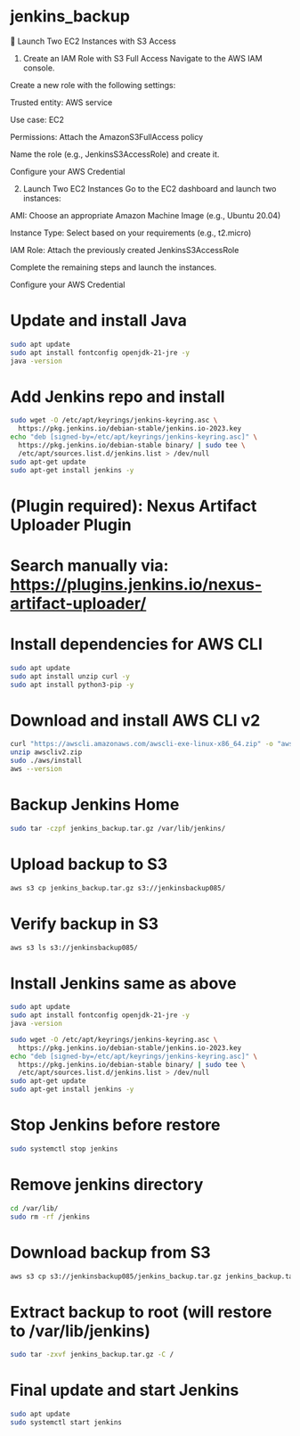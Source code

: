 # jenkins_backup

🚀 Launch Two EC2 Instances with S3 Access
1. Create an IAM Role with S3 Full Access
Navigate to the AWS IAM console.

Create a new role with the following settings:

Trusted entity: AWS service

Use case: EC2

Permissions: Attach the AmazonS3FullAccess policy

Name the role (e.g., JenkinsS3AccessRole) and create it.

Configure your AWS Credential

2. Launch Two EC2 Instances
Go to the EC2 dashboard and launch two instances:

AMI: Choose an appropriate Amazon Machine Image (e.g., Ubuntu 20.04)

Instance Type: Select based on your requirements (e.g., t2.micro)

IAM Role: Attach the previously created JenkinsS3AccessRole

Complete the remaining steps and launch the instances.

Configure your AWS Credential


# Update and install Java
```bash
sudo apt update
sudo apt install fontconfig openjdk-21-jre -y
java -version
```

# Add Jenkins repo and install
```bash
sudo wget -O /etc/apt/keyrings/jenkins-keyring.asc \
  https://pkg.jenkins.io/debian-stable/jenkins.io-2023.key
echo "deb [signed-by=/etc/apt/keyrings/jenkins-keyring.asc]" \
  https://pkg.jenkins.io/debian-stable binary/ | sudo tee \
  /etc/apt/sources.list.d/jenkins.list > /dev/null
sudo apt-get update
sudo apt-get install jenkins -y
```

# (Plugin required): Nexus Artifact Uploader Plugin
# Search manually via: https://plugins.jenkins.io/nexus-artifact-uploader/

# Install dependencies for AWS CLI
```bash
sudo apt update
sudo apt install unzip curl -y
sudo apt install python3-pip -y
```
# Download and install AWS CLI v2
```bash
curl "https://awscli.amazonaws.com/awscli-exe-linux-x86_64.zip" -o "awscliv2.zip"
unzip awscliv2.zip
sudo ./aws/install
aws --version
```
# Backup Jenkins Home
```bash
sudo tar -czpf jenkins_backup.tar.gz /var/lib/jenkins/
```
# Upload backup to S3
```bash
aws s3 cp jenkins_backup.tar.gz s3://jenkinsbackup085/
```
# Verify backup in S3
```bash
aws s3 ls s3://jenkinsbackup085/
```

# Install Jenkins same as above
```bash
sudo apt update
sudo apt install fontconfig openjdk-21-jre -y
java -version
```

```bash
sudo wget -O /etc/apt/keyrings/jenkins-keyring.asc \
  https://pkg.jenkins.io/debian-stable/jenkins.io-2023.key
echo "deb [signed-by=/etc/apt/keyrings/jenkins-keyring.asc]" \
  https://pkg.jenkins.io/debian-stable binary/ | sudo tee \
  /etc/apt/sources.list.d/jenkins.list > /dev/null
sudo apt-get update
sudo apt-get install jenkins -y
```

# Stop Jenkins before restore
```bash
sudo systemctl stop jenkins
```
# Remove jenkins directory
```bash
cd /var/lib/
sudo rm -rf /jenkins
```

# Download backup from S3
```bash
aws s3 cp s3://jenkinsbackup085/jenkins_backup.tar.gz jenkins_backup.tar.gz
```
# Extract backup to root (will restore to /var/lib/jenkins)
```bash
sudo tar -zxvf jenkins_backup.tar.gz -C /
```
# Final update and start Jenkins
```bash
sudo apt update
sudo systemctl start jenkins
```
